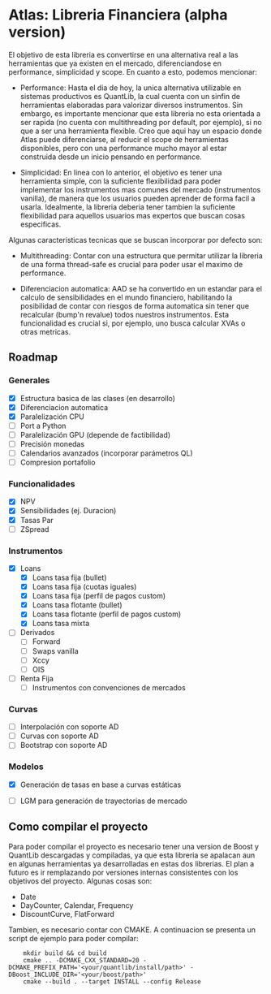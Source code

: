 # Atlas: Libreria Financiera (alpha version)

El objetivo de esta libreria es convertirse en una alternativa real a las herramientas que ya existen en el mercado, diferenciandose en performance, simplicidad y scope. En cuanto a esto, podemos mencionar:

- Performance:
    Hasta el dia de hoy, la unica alternativa utilizable en sistemas productivos es QuantLib, la cual cuenta con un sinfin de herramientas elaboradas para valorizar diversos instrumentos. Sin embargo, es importante mencionar que esta libreria no esta orientada a ser rapida (no cuenta con multithreading por default, por ejemplo), si no que a ser una herramienta flexible. Creo que aqui hay un espacio donde Atlas puede diferenciarse, al reducir el scope de herramientas disponibles, pero con una performance mucho mayor al estar construida desde un inicio pensando en performance.

- Simplicidad:
    En linea con lo anterior, el objetivo es tener una herramienta simple, con la suficiente flexibilidad para poder implementar los instrumentos mas comunes del mercado (instrumentos vanilla), de manera que los usuarios pueden aprender de forma facil a usarla. Idealmente, la libreria deberia tener tambien la suficiente flexibilidad para aquellos usuarios mas expertos que buscan cosas especificas.


Algunas caracteristicas tecnicas que se buscan incorporar por defecto son:

- Multithreading:
    Contar con una estructura que permitar utilizar la libreria de una forma thread-safe es crucial para poder usar el maximo de performance.

- Diferenciacion automatica:
    AAD se ha convertido en un estandar para el calculo de sensibilidades en el mundo financiero, habilitando la posibilidad de contar con riesgos de forma automatica sin tener que recalcular (bump'n revalue) todos nuestros instrumentos. Esta funcionalidad es crucial si, por ejemplo, uno busca calcular XVAs o otras metricas.


## Roadmap 

### Generales 

- [x] Estructura basica de las clases (en desarrollo)
- [x] Diferenciacion automatica
- [x] Paralelización CPU
- [ ] Port a Python
- [ ] Paralelización GPU (depende de factibilidad)
- [ ] Precisión monedas
- [ ] Calendarios avanzados (incorporar parámetros QL)
- [ ] Compresion portafolio

### Funcionalidades

- [x] NPV
- [x] Sensibilidades (ej. Duracion)
- [x] Tasas Par
- [ ] ZSpread

### Instrumentos

- [x] Loans
    - [x] Loans tasa fija (bullet)
    - [x] Loans tasa fija (cuotas iguales)
    - [x] Loans tasa fija (perfil de pagos custom)
    - [x] Loans tasa flotante (bullet)
    - [x] Loans tasa flotante (perfil de pagos custom)
    - [x] Loans tasa mixta
- [ ] Derivados
    - [ ] Forward
    - [ ] Swaps vanilla
    - [ ] Xccy
    - [ ] OIS
- [ ] Renta Fija
    - [ ] Instrumentos con convenciones de mercados

### Curvas

- [ ] Interpolación con soporte AD
- [ ] Curvas con soporte AD
- [ ] Bootstrap con soporte AD

### Modelos

- [x] Generación de tasas en base a curvas estáticas
- [ ] LGM para generación de trayectorias de mercado


## Como compilar el proyecto 

Para poder compilar el proyecto es necesario tener una version de Boost y QuantLib descargadas y compiladas, ya que esta libreria se apalacan aun en algunas herramientas ya desarrolladas en estas dos librerias. El plan a futuro es ir remplazando por versiones internas consistentes con los objetivos del proyecto. Algunas cosas son:

- Date
- DayCounter, Calendar, Frequency
- DiscountCurve, FlatForward

Tambien, es necesario contar con CMAKE. A continuacion se presenta un script de ejemplo para poder compilar:
 
```
    mkdir build && cd build
    cmake .. -DCMAKE_CXX_STANDARD=20 -DCMAKE_PREFIX_PATH='<your/quantlib/install/path>' -DBoost_INCLUDE_DIR='<your/boost/path>'
    cmake --build . --target INSTALL --config Release
```
